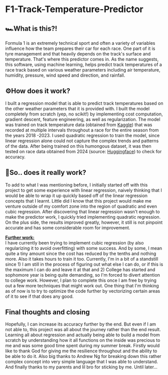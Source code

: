 # F1-Track-Temperature-Predictor
## 🏎️What is this?!
Formula 1 is an extremely technical sport and often a variety of variables influence how the team prepares their car for each race. One part of it is tyre management and that heavily depends on the track's surface and temperature. That's where this predictor comes in. As the name suggests, this software, using machine learning, helps predict track temperatures of a race track based on various weather parameters including air temperature, humidity, pressure, wind speed and direction, and rainfall.

## ⚙️How does it work?
I built a regression model that is able to predict track temperatures based on the other weather parameters that it is provided with. I built the model completely from scratch (yep, no scikit!) by implementing cost computation, gradient descent, feature engineering, as well as regularization. The model was trained on track temperature data (obtained from [Kaggle](https://www.kaggle.com/datasets/quantumkaze/f1-weather-dataset-2018-2023)) that was recorded at multiple intervals throughout a race for the entire season from the years 2018 -2023. I used quadratic regression to train the model, since linear regression alone could not capture the complex trends and patterns of the data. After being trained on this humongous dataset, it was then tested on race data obtained from 2024 (source: [Huggingface](https://huggingface.co/spaces/tracinginsights/F1-analysis)) to check for accuracy.

## 🤨So.. does it really work?
To add to what I was mentioning before, I initially started off with this project to get some experience with linear regression, naively thinking that I would be able to wrap it up quickly based off of the linear regression concepts that I learnt. Little did I know that this project would make me venture outside of my comfort zone into the region of quadratic and even cubic regression. After discovering that linear regression wasn't enough to make the predictor work, I quickly tried implementing quadratic regression. On the plus side, the results improved greatly, however, it still is not pinpoint accurate and has some considerable room for improvement. 

**<ins>Further work:</ins>** \
I have currently been trying to implement cubic regression (by also regularizing it to avoid overfitting) with some success. And by some, I mean quite a tiny amount since the cost has reduced by the tenths and nothing more. Also it takes hours to train it too. Currently, I'm in a bit of a standstill since 1) I am still in the process of figuring out what else I can do, or if this is the maximum I can do and leave it at that and 2) College has started and sophomore year is being quite demanding, so I'm forced to divert attention to college work. However, I plan to complete this once I am free by trying out a few more techniques that might work out. One thing that I'm thinking as of now is to try to optimize the code further by vectorizing certain areas of it to see if that does any good.

## Final thoughts and closing
Hopefully, I can increase its accuracy further by the end. But even if I am not able to, this project was all about the journey rather than the end result. Learning all about regression and actually being able to build a model from scratch by understanding how it all functions on the inside was precious to me and was some good time spent during my summer break. Firstly would like to thank God for giving me the resilience throughout and the ability to be able to do it. Also big thanks to Andrew Ng for breaking down this rather complex concept into very simple language that I was able to understand. And finally thanks to my parents and lil bro for sticking by me.
Until later... 
